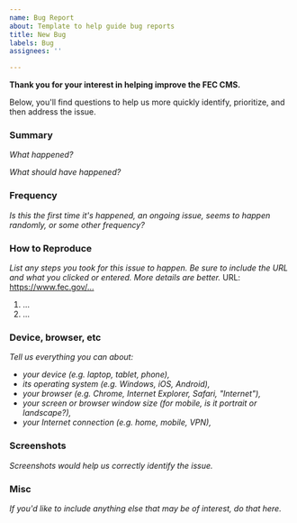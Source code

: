```yaml
---
name: Bug Report
about: Template to help guide bug reports
title: New Bug
labels: Bug
assignees: ''

---
```


**Thank you for your interest in helping improve the FEC CMS.**

Below, you'll find questions to help us more quickly identify, prioritize, and then address the issue.

### Summary

_What happened?_

_What should have happened?_

### Frequency

_Is this the first time it's happened,_
_an ongoing issue,_
_seems to happen randomly, or_
_some other frequency?_

### How to Reproduce

_List any steps you took for this issue to happen. Be sure to include the URL and what you clicked or entered. More details are better._
URL: https://www.fec.gov/…

1. …
1. …

### Device, browser, etc

_Tell us everything you can about:_

- _your device (e.g. laptop, tablet, phone),_
- _its operating system (e.g. Windows, iOS, Android),_
- _your browser (e.g. Chrome, Internet Explorer, Safari, "Internet"),_
- _your screen or browser window size (for mobile, is it portrait or landscape?),_
- _your Internet connection (e.g. home, mobile, VPN),_

### Screenshots

_Screenshots would help us correctly identify the issue._

### Misc

_If you'd like to include anything else that may be of interest, do that here._

